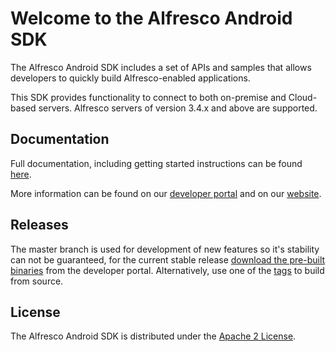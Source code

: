 Welcome to the Alfresco Android SDK
===================================

The Alfresco Android SDK includes a set of APIs and samples that allows developers to quickly build Alfresco-enabled applications. 

This SDK provides functionality to connect to both on-premise and Cloud-based servers. Alfresco servers of version 3.4.x and above are supported. 

Documentation
-------------

Full documentation, including getting started instructions can be found [here](https://developer.alfresco.com/resources/alfresco/pdf/Android-SDK-1.0.pdf). 

More information can be found on our [developer portal](http://developer.alfresco.com/mobile) and on our [website](http://www.alfresco.com/products/mobile).


Releases
--------

The master branch is used for development of new features so it's stability can not be guaranteed, for the current stable release 
[download the pre-built binaries](https://developer.alfresco.com/resources/alfresco/downloads/alfresco-android-sdk-1.0.1.zip) from the developer portal. 
Alternatively, use one of the [tags](https://github.com/Alfresco/alfresco-android-sdk/tags) to build from source.


License
-------

The Alfresco Android SDK is distributed under the [Apache 2 License](http://www.apache.org/licenses/LICENSE-2.0.html).
